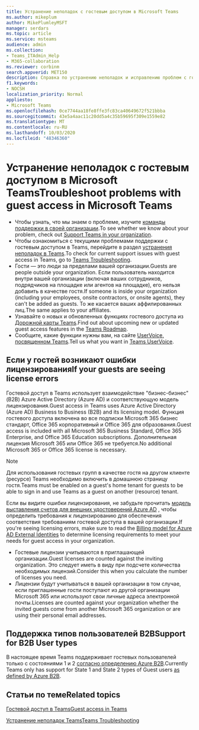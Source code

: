 ```yaml
---
title: Устранение неполадок с гостевым доступом в Microsoft Teams
ms.author: mikeplum
author: MikePlumleyMSFT
manager: serdars
ms.topic: article
ms.service: msteams
audience: admin
ms.collection:
- Teams_ITAdmin_Help
- M365-collaboration
ms.reviewer: corbinm
search.appverid: MET150
description: Справка по устранению неполадок и исправлению проблем с гостевым доступом в Microsoft Teams
f1.keywords:
- NOCSH
localization_priority: Normal
appliesto:
- Microsoft Teams
ms.openlocfilehash: 0ce7744aa18fe8ffe3fc83ca40649672f521bbba
ms.sourcegitcommit: 43e5a4aac11c20dd5a4c35b59695f309e1559e82
ms.translationtype: MT
ms.contentlocale: ru-RU
ms.lasthandoff: 10/03/2020
ms.locfileid: "48346360"
---
```

# <a name="troubleshoot-problems-with-guest-access-in-microsoft-teams"></a><span data-ttu-id="ffd7f-103">Устранение неполадок с гостевым доступом в Microsoft Teams</span><span class="sxs-lookup"><span data-stu-id="ffd7f-103">Troubleshoot problems with guest access in Microsoft Teams</span></span>

- <span data-ttu-id="ffd7f-104">Чтобы узнать, что мы знаем о проблеме, изучите [команды поддержки в своей организации](Known-issues.md).</span><span class="sxs-lookup"><span data-stu-id="ffd7f-104">To see whether we know about your problem, check out [Support Teams in your organization](Known-issues.md).</span></span>
- <span data-ttu-id="ffd7f-105">Чтобы ознакомиться с текущими проблемами поддержки с гостевым доступом в Teams, перейдите в раздел [устранения неполадок в Teams](https://docs.microsoft.com/MicrosoftTeams/troubleshoot/).</span><span class="sxs-lookup"><span data-stu-id="ffd7f-105">To check for current support issues with guest access in Teams, go to [Teams Troubleshooting](https://docs.microsoft.com/MicrosoftTeams/troubleshoot/).</span></span>
- <span data-ttu-id="ffd7f-106">Гости — это люди за пределами вашей организации.</span><span class="sxs-lookup"><span data-stu-id="ffd7f-106">Guests are people outside your organization.</span></span> <span data-ttu-id="ffd7f-107">Если пользователь находится внутри вашей организации (включая ваших сотрудников, подрядчиков на площадке или агентов на площадке), его нельзя добавить в качестве гостя.</span><span class="sxs-lookup"><span data-stu-id="ffd7f-107">If someone is inside your organization (including your employees, onsite contractors, or onsite agents), they can't be added as guests.</span></span> <span data-ttu-id="ffd7f-108">То же касается ваших аффилированных лиц.</span><span class="sxs-lookup"><span data-stu-id="ffd7f-108">The same applies to your affiliates.</span></span>
- <span data-ttu-id="ffd7f-109">Узнавайте о новых и обновленных функциях гостевого доступа из [Дорожной карты Teams](https://aka.ms/teamsroadmap).</span><span class="sxs-lookup"><span data-stu-id="ffd7f-109">Find out about upcoming new or updated guest access features in the [Teams Roadmap](https://aka.ms/teamsroadmap).</span></span>
- <span data-ttu-id="ffd7f-110">Сообщите, какие функции нужны вам, на сайте [UserVoice, посвященном Teams](https://aka.ms/TeamsUserVoice).</span><span class="sxs-lookup"><span data-stu-id="ffd7f-110">Tell us what you want in [Teams UserVoice](https://aka.ms/TeamsUserVoice).</span></span>

## <a name="if-your-guests-are-seeing-license-errors"></a><span data-ttu-id="ffd7f-111">Если у гостей возникают ошибки лицензирования</span><span class="sxs-lookup"><span data-stu-id="ffd7f-111">If your guests are seeing license errors</span></span>

<span data-ttu-id="ffd7f-112">Гостевой доступ в Teams использует взаимодействие "бизнес-бизнес" (B2B) Azure Active Directory (Azure AD) и соответствующую модель лицензирования.</span><span class="sxs-lookup"><span data-stu-id="ffd7f-112">Guest access in Teams uses Azure Active Directory (Azure AD) Business to Business (B2B) and its licensing model.</span></span> <span data-ttu-id="ffd7f-113">Функция гостевого доступа включена во все подписки Microsoft 365 бизнес стандарт, Office 365 корпоративный и Office 365 для образования.</span><span class="sxs-lookup"><span data-stu-id="ffd7f-113">Guest access is included with all Microsoft 365 Business Standard, Office 365 Enterprise, and Office 365 Education subscriptions.</span></span> <span data-ttu-id="ffd7f-114">Дополнительная лицензия Microsoft 365 или Office 365 не требуется.</span><span class="sxs-lookup"><span data-stu-id="ffd7f-114">No additional Microsoft 365 or Office 365 license is necessary.</span></span>

> [!NOTE]
> <span data-ttu-id="ffd7f-115">Для использования гостевых групп в качестве гостя на другом клиенте (ресурсе) Teams необходимо включить в домашнюю страницу гостя.</span><span class="sxs-lookup"><span data-stu-id="ffd7f-115">Teams must be enabled on a guest's home tenant for guests to be able to sign in and use Teams as a guest on another (resource) tenant.</span></span>

<span data-ttu-id="ffd7f-116">Если вы видите ошибки лицензирования, не забудьте прочитать [модель выставления счетов для внешних удостоверений Azure AD](https://docs.microsoft.com/azure/active-directory/external-identities/external-identities-pricing) , чтобы определить требования к лицензированию для обеспечения соответствия требованиям гостевой доступа в вашей организации.</span><span class="sxs-lookup"><span data-stu-id="ffd7f-116">If you're seeing licensing errors, make sure to read the [Billing model for Azure AD External Identities](https://docs.microsoft.com/azure/active-directory/external-identities/external-identities-pricing) to determine licensing requirements to meet your needs for guest access in your organization.</span></span>

- <span data-ttu-id="ffd7f-117">Гостевые лицензии учитываются в приглашающей организации.</span><span class="sxs-lookup"><span data-stu-id="ffd7f-117">Guest licenses are counted against the inviting organization.</span></span> <span data-ttu-id="ffd7f-118">Это следует иметь в виду при подсчете количества необходимых лицензий.</span><span class="sxs-lookup"><span data-stu-id="ffd7f-118">Consider this when you calculate the number of licenses you need.</span></span>
- <span data-ttu-id="ffd7f-119">Лицензии будут учитываться в вашей организации в том случае, если приглашенные гости поступают из другой организации Microsoft 365 или используют свои личные адреса электронной почты.</span><span class="sxs-lookup"><span data-stu-id="ffd7f-119">Licenses are counted against your organization whether the invited guests come from another Microsoft 365 organization or are using their personal email addresses.</span></span>

## <a name="support-for-b2b-user-types"></a><span data-ttu-id="ffd7f-120">Поддержка типов пользователей B2B</span><span class="sxs-lookup"><span data-stu-id="ffd7f-120">Support for B2B User types</span></span>

<span data-ttu-id="ffd7f-121">В настоящее время Teams поддерживает гостевых пользователей только с состояниями 1 и 2 [согласно определению Azure B2B](https://docs.microsoft.com/azure/active-directory/b2b/user-properties).</span><span class="sxs-lookup"><span data-stu-id="ffd7f-121">Currently Teams only has support for State 1 and State 2 types of Guest users [as defined by Azure B2B](https://docs.microsoft.com/azure/active-directory/b2b/user-properties).</span></span>

## <a name="related-topics"></a><span data-ttu-id="ffd7f-122">Статьи по теме</span><span class="sxs-lookup"><span data-stu-id="ffd7f-122">Related topics</span></span>

[<span data-ttu-id="ffd7f-123">Гостевой доступ в Teams</span><span class="sxs-lookup"><span data-stu-id="ffd7f-123">Guest access in Teams</span></span>](guest-access.md)

[<span data-ttu-id="ffd7f-124">Устранение неполадок Teams</span><span class="sxs-lookup"><span data-stu-id="ffd7f-124">Teams Troubleshooting</span></span>](https://docs.microsoft.com/MicrosoftTeams/troubleshoot/teams)